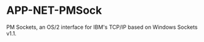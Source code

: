 APP-NET-PMSock
==============

PM Sockets, an OS/2 interface for IBM's TCP/IP  based on Windows Sockets v1.1.
